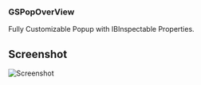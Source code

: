 
### GSPopOverView
Fully Customizable Popup with IBInspectable Properties.

## Screenshot
![Screenshot]({{site.baseurl}}//GSPopOverView_Screenshot.png)